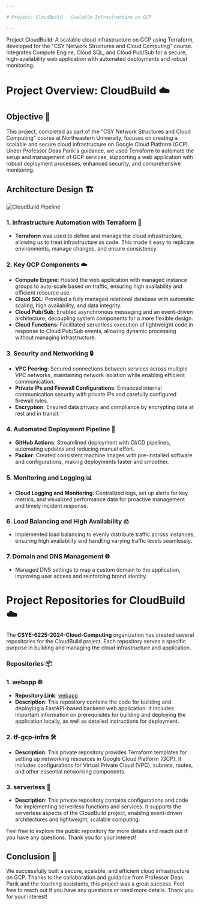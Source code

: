 ```yaml
---

# Project: CloudBuild - Scalable Infrastructure on GCP

---
```


Project CloudBuild: A scalable cloud infrastructure on GCP using Terraform, developed for the "CSY Network Structures and Cloud Computing" course. Integrates Compute Engine, Cloud SQL, and Cloud Pub/Sub for a secure, high-availability web application with automated deployments and robust monitoring.

# Project Overview: CloudBuild ☁️

## Objective 🎯
This project, completed as part of the "CSY Network Structures and Cloud Computing" course at Northeastern University, focuses on creating a scalable and secure cloud infrastructure on Google Cloud Platform (GCP). Under Professor Deas Parik's guidance, we used Terraform to automate the setup and management of GCP services, supporting a web application with robust deployment processes, enhanced security, and comprehensive monitoring.

## Architecture Design 🏗️


![CloudBuild Pipeline](https://github.com/CSYE-6225-2024-Cloud-Computing/Project-CloudBuild-Scalable-Infrastructure-on-GCP/blob/main/images/cloudbuild-pipeline.svg)

### 1. Infrastructure Automation with Terraform 🔧
- **Terraform** was used to define and manage the cloud infrastructure, allowing us to treat infrastructure as code. This made it easy to replicate environments, manage changes, and ensure consistency.

### 2. Key GCP Components ☁️
- **Compute Engine**: Hosted the web application with managed instance groups to auto-scale based on traffic, ensuring high availability and efficient resource use.
- **Cloud SQL**: Provided a fully managed relational database with automatic scaling, high availability, and data integrity.
- **Cloud Pub/Sub**: Enabled asynchronous messaging and an event-driven architecture, decoupling system components for a more flexible design.
- **Cloud Functions**: Facilitated serverless execution of lightweight code in response to Cloud Pub/Sub events, allowing dynamic processing without managing infrastructure.

### 3. Security and Networking 🔒
- **VPC Peering**: Secured connections between services across multiple VPC networks, maintaining network isolation while enabling efficient communication.
- **Private IPs and Firewall Configurations**: Enhanced internal communication security with private IPs and carefully configured firewall rules.
- **Encryption**: Ensured data privacy and compliance by encrypting data at rest and in transit.

### 4. Automated Deployment Pipeline 🚀
- **GitHub Actions**: Streamlined deployment with CI/CD pipelines, automating updates and reducing manual effort.
- **Packer**: Created consistent machine images with pre-installed software and configurations, making deployments faster and smoother.

### 5. Monitoring and Logging 📊
- **Cloud Logging and Monitoring**: Centralized logs, set up alerts for key metrics, and visualized performance data for proactive management and timely incident response.

### 6. Load Balancing and High Availability ⚖️
- Implemented load balancing to evenly distribute traffic across instances, ensuring high availability and handling varying traffic levels seamlessly.

### 7. Domain and DNS Management 🌐
- Managed DNS settings to map a custom domain to the application, improving user access and reinforcing brand identity.

# Project Repositories for CloudBuild ☁️

The **CSYE-6225-2024-Cloud-Computing** organization has created several repositories for the CloudBuild project. Each repository serves a specific purpose in building and managing the cloud infrastructure and application. 

### Repositories 📦

### 1. **webapp** 🌐
- **Repository Link**: [webapp](https://github.com/CSYE-6225-2024-Cloud-Computing/webapp)
- **Description**: This repository contains the code for building and deploying a FastAPI-based backend web application. It includes important information on prerequisites for building and deploying the application locally, as well as detailed instructions for deployment.

### 2. **tf-gcp-infra** 🛠️
- **Description**: This private repository provides Terraform templates for setting up networking resources in Google Cloud Platform (GCP). It includes configurations for Virtual Private Cloud (VPC), subnets, routes, and other essential networking components.

### 3. **serverless** 🚀
- **Description**: This private repository contains configurations and code for implementing serverless functions and services. It supports the serverless aspects of the CloudBuild project, enabling event-driven architectures and lightweight, scalable computing.

Feel free to explore the public repository for more details and reach out if you have any questions. Thank you for your interest!


## Conclusion 🏅
We successfully built a secure, scalable, and efficient cloud infrastructure on GCP. Thanks to the collaboration and guidance from Professor Deas Parik and the teaching assistants, this project was a great success. Feel free to reach out if you have any questions or need more details. Thank you for your interest!

